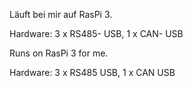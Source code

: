 Läuft bei mir auf RasPi 3.

Hardware: 3 x RS485- USB, 1 x CAN- USB


Runs on RasPi 3 for me.

Hardware: 3 x RS485 USB, 1 x CAN USB

